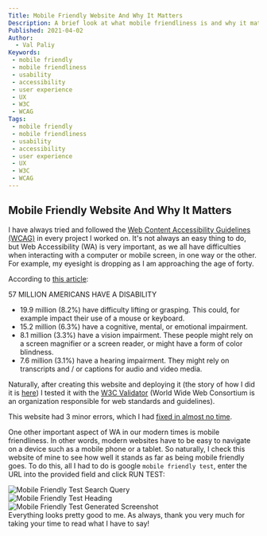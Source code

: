 ```yaml
---
Title: Mobile Friendly Website And Why It Matters
Description: A brief look at what mobile friendliness is and why it matters.
Published: 2021-04-02
Author:
  - Val Paliy
Keywords:
 - mobile friendly
 - mobile friendliness
 - usability
 - accessibility
 - user experience
 - UX
 - W3C
 - WCAG
Tags:
 - mobile friendly
 - mobile friendliness
 - usability
 - accessibility
 - user experience
 - UX
 - W3C
 - WCAG
---
```

## Mobile Friendly Website And Why It Matters

I have always tried and followed the [Web Content Accessibility Guidelines (WCAG)](https://www.w3.org/WAI/standards-guidelines/wcag/) in every project I worked on. It's not always an easy thing to do, but Web Accessibility (WA) is very important, as we all have difficulties when interacting with a computer or mobile screen, in one way or the other. For example, my eyesight is dropping as I am approaching the age of forty.

According to [this article](https://www.interactiveaccessibility.com/accessibility-statistics#:~:text=57%20Million%20Americans%20have%20a%20Disability&text=Consider%20impairments%20that%20impact%20accessibility,websites%2C%20applications%2C%20and%20documents.):

57 MILLION AMERICANS HAVE A DISABILITY
- 19.9 million (8.2%) have difficulty lifting or grasping. This could, for example impact their use of a mouse or keyboard.
- 15.2 million (6.3%) have a cognitive, mental, or emotional impairment.
- 8.1 million (3.3%) have a vision impairment. These people might rely on a screen magnifier or a screen reader, or might have a form of color blindness.
- 7.6 million (3.1%) have a hearing impairment.  They might rely on transcripts and / or captions for audio and video media.

Naturally, after creating this website and deploying it (the story of how I did it is [here](https://valticus.cf/posts/how-to-deploy-on-netlify)) I tested it with the [W3C Validator](https://validator.w3.org/) (World Wide Web Consortium is an organization responsible for web standards and guidelines).

This website had 3 minor errors, which I had [fixed in almost no time](https://validator.w3.org/nu/?doc=https%3A%2F%2Fvalticus.cf%2F).

One other important aspect of WA in our modern times is mobile friendliness. In other words, modern websites have to be easy to navigate on a device such as a mobile phone or a tablet. So naturally, I check this website of mine to see how well it stands as far as being mobile friendly goes. To do this, all I had to do is google `mobile friendly test`, enter the URL into the provided field and click RUN TEST:
<div class="align_center" style="height:auto; max-width: 100%; border:none; display:block;">
<img src='/img/google-mobile-friendly-test0.png' loading='lazy' alt='Mobile Friendly Test Search Query' title='Mobile Friendly Test Search Query' class="align_center">
<br />
<img src='/img/google-mobile-friendly-test1.png' loading='lazy' alt='Mobile Friendly Test Heading' title='Mobile Friendly Test Heading' class="align_center">
<br />
<img src='/img/google-mobile-friendly-test2.png' loading='lazy' alt='Mobile Friendly Test Generated Screenshot' title='Mobile Friendly Test Generated Screenshot' class="align_center">
</div>
Everything looks pretty good to me. As always, thank you very much for taking your time to read what I have to say!